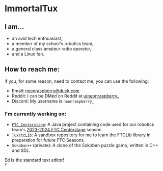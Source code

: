 # ImmortalTux ![]()
## I am...
- an avid tech enthuasiast,
- a member of my school's robotics team,
- a general class amateur radio operator,
- and a Linux fan.

## How to reach me:
If you, for some reason, need to contact me, you can use the following:
- Email: [neonraspberry@duck.com](mailto:neonraspberry@duck.com)
- Reddit: I can be DMed on Reddit at [u/neonraspberry_](https://reddit.com/u/neonraspberry_)
- Discord: My username is `neonraspberry_`

### I'm currently working on:
- [`FTC_Centerstage`](https://github.com/ImmortalTux/FTC_Centerstage): A Java project containing code used for our robotics team's [2023-2024 FTC Centerstage](https://www.firstinspires.org/robotics/ftc/game-and-season) season.
- [`TuxFtcLib`](https://github.com/ImmortalTux/TuxFTCLib): A sandbox repository for me to learn the FTCLib library in preparation for future FTC Seasons.
- `Sokoban++` (private): A clone of the Sokoban puzzle game, written in C++ and SDL.

Ed is the standard text editor!  
`?`
